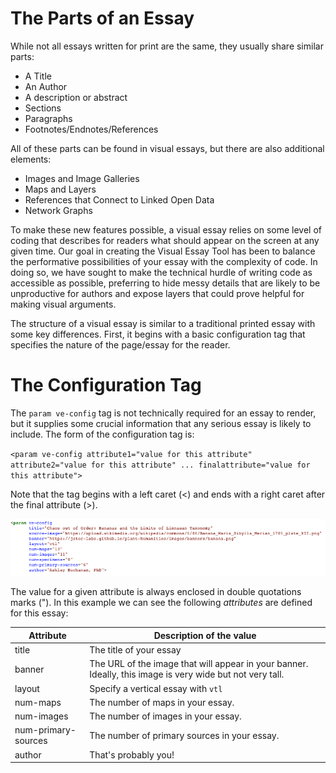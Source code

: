 # The Parts of an Essay

While not all essays written for print are the same, they usually share similar parts:

* A Title
* An Author
* A description or abstract
* Sections
* Paragraphs
* Footnotes/Endnotes/References

All of these parts can be found in visual essays, but there are also additional elements:

* Images and Image Galleries
* Maps and Layers
* References that Connect to Linked Open Data
* Network Graphs

To make these new features possible, a visual essay relies on some level of coding that describes for readers what should appear on the screen at any given time. Our goal in creating the Visual Essay Tool has been to balance the performative possibilities of your essay with the complexity of code. In doing so, we have sought to make the technical hurdle of writing code as accessible as possible, preferring to hide messy details that are likely to be unproductive for authors and expose layers that could prove helpful for making visual arguments.

The structure of a visual essay is similar to a traditional printed essay with some key differences. First, it begins with a basic configuration tag that specifies the nature of the page/essay for the reader.

# The Configuration Tag

The `param ve-config` tag is not technically required for an essay to render, but it supplies some crucial information that any serious essay is likely to include. The form of the configuration tag is:

`<param ve-config
    attribute1="value for this attribute"
    attribute2="value for this attribute"
    ...
    finalattribute="value for this attribute">`

Note that the tag begins with a left caret (<) and ends with a right caret after the final attribute (>). 

![An example configuration tag](config-tag.png)

The value for a given attribute is always enclosed in double quotations marks ("). In this example we can see the following *attributes* are defined for this essay:

|Attribute|Description of the value|
|---|---|
|title|The title of your essay|
|banner|The URL of the image that will appear in your banner. Ideally, this image is very wide but not very tall.|
|layout|Specify a vertical essay with `vtl`|
|num-maps|The number of maps in your essay.|
|num-images|The number of images in your essay.|
|num-primary-sources|The number of primary sources in your essay.|
|author|That's probably you!|

